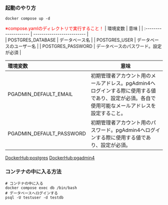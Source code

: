 ### 起動のやり方
```
docker compose up -d
```
<font color="red">※compose.yamlのディレクトリで実行すること！</font>
| 環境変数              | 意味                       | 
| :-------------------- | -------------------------- |  
| POSTGRES_DATABASE      | データベース名             | 
| POSTGRES_USER          | データベースのユーザー名   | 
| POSTGRES_PASSWORD      | データベースのパスワード。設定が必須  | 

| 環境変数              | 意味                       | 
| :-------------------- | -------------------------- |  
| PGADMIN_DEFAULT_EMAIL     | 初期管理者アカウント用のメールアドレス。pgAdmin4へログインする際に使用する値であり、設定が必須。各自で使用可能なメールアドレスを設定すること。             | 
| PGADMIN_DEFAULT_PASSWORD  | 初期管理者アカウント用のパスワード。pgAdmin4へログインする際に使用する値であり、設定が必須。  | 

[DockerHub:postgres](https://hub.docker.com/_/postgres)
[DockerHub:pgadmin4](https://hub.docker.com/r/dpage/pgadmin4)

### コンテナの中に入る方法
```
# コンテナの中に入る
docker compose exec db /bin/bash
# データベースへログインする
psql -U testuser -d testdb
```